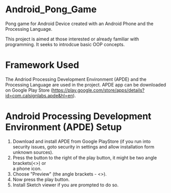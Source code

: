 # Android_Pong_Game
Pong game for Android Device created with an Android Phone and the Processing Language.

This project is aimed at those interested or already familiar with programming. It seeks
to introdcue basic OOP concepts.

# Framework Used
The Andriod Processing Development Environment (APDE) and the Processing Language are used
in the project. APDE app can be downloaded on Google Play Store (https://play.google.com/store/apps/details?id=com.calsignlabs.apde&hl=en).

# Android Processing Development Environment (APDE) Setup
1. Download and install APDE from Google PlayStore (if you run into security issues, goto security in settings and allow installation form unknown sources).
2. Press the button to the right of the play button, it might be two angle brackets(<>) or                
a phone icon. 
3. Choose "Preview" (the angle brackets - <>).
4. Now press the play button.
5. Install Sketch viewer if you are prompted to do so.
